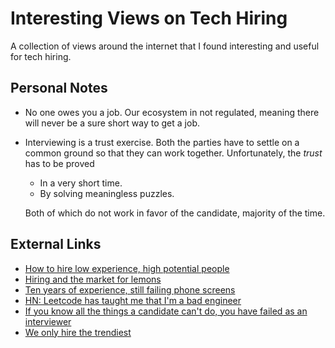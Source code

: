 # Interesting Views on Tech Hiring

A collection of views around the internet that I found interesting and useful for tech hiring.

## Personal Notes

- No one owes you a job. Our ecosystem in not regulated, meaning there will never be a sure short way to get a job.
- Interviewing is a trust exercise. Both the parties have to settle on a common ground so that they can work together. Unfortunately, the _trust_ has to be proved
  - In a very short time.
  - By solving meaningless puzzles.

  Both of which do not work in favor of the candidate, majority of the time.

## External Links

- [How to hire low experience, high potential people](https://worktopia.substack.com/p/how-to-hire-low-experience-high-potential)
- [Hiring and the market for lemons](https://danluu.com/hiring-lemons/)
- [Ten years of experience, still failing phone screens](https://kevin.burke.dev/kevin/phone-screens-broken/)
- [HN: Leetcode has taught me that I'm a bad engineer](https://news.ycombinator.com/item?id=29804607)
- [If you know all the things a candidate can't do, you have failed as an interviewer](https://news.ycombinator.com/item?id=40285940)
- [We only hire the trendiest](https://danluu.com/programmer-moneyball/)